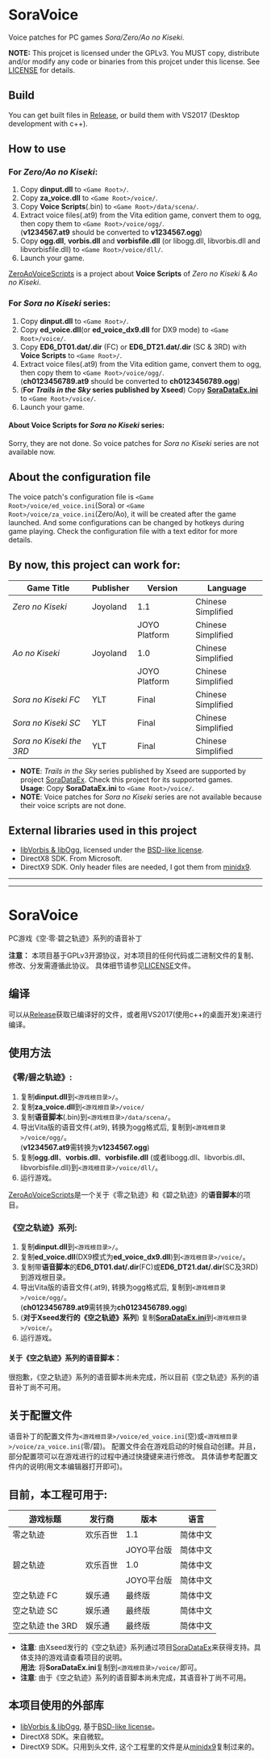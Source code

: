 SoraVoice
=========

Voice patches for PC games *Sora/Zero/Ao no Kiseki*.

**NOTE:** This projcet is licensed under the GPLv3. You MUST copy,
distribute and/or modify any code or binaries from this projcet under
this license. See
[LICENSE](https://github.com/ZhenjianYang/SoraVoice/blob/master/LICENSE)
for details.

## Build

You can get built files in [Release](https://github.com/ZhenjianYang/SoraVoice/releases),
or build them with VS2017 (Desktop development with c++).   

## How to use

### For ***Zero/Ao no Kiseki***:   
1. Copy **dinput.dll** to `<Game Root>/`.   
2. Copy **za_voice.dll** to `<Game Root>/voice/`.   
3. Copy **Voice Scripts**(.bin) to `<Game Root>/data/scena/`.   
4. Extract voice files(.at9) from the Vita edition game, convert them to ogg, then copy them to `<Game Root>/voice/ogg/`.   
   (**v1234567.at9** should be converted to **v1234567.ogg**)   
5. Copy **ogg.dll**, **vorbis.dll** and **vorbisfile.dll** (or libogg.dll, libvorbis.dll and libvorbisfile.dll) to `<Game Root>/voice/dll/`.   
6. Launch your game.   

[ZeroAoVoiceScripts](https://github.com/ZhenjianYang/ZeroAoVoiceScripts) is a project about **Voice Scripts** of
*Zero no Kiseki* & *Ao no Kiseki*.

### For ***Sora no Kiseki*** series:   
1. Copy **dinput.dll** to `<Game Root>/`.   
2. Copy **ed_voice.dll**(or **ed_voice_dx9.dll** for DX9 mode) to `<Game Root>/voice/`.   
3. Copy **ED6_DT01.dat/.dir** (FC) or **ED6_DT21.dat/.dir** (SC & 3RD) with **Voice Scripts** to `<Game Root>/`.   
4. Extract voice files(.at9) from the Vita edition game, convert them to ogg, then copy them to `<Game Root>/voice/ogg/`.   
   (**ch0123456789.at9** should be converted to **ch0123456789.ogg**)   
5. (**For *Trails in the Sky* series published by Xseed**) Copy [**SoraDataEx.ini**](https://github.com/ZhenjianYang/SoraDataEx/blob/master/SoraDataEx/SoraDataEx.ini) to `<Game Root>/voice/`.   
6. Launch your game.   

#### About Voice Scripts for *Sora no Kiseki* series:   
Sorry, they are not done. So voice patches for *Sora no Kiseki* series are not available now.

## About the configuration file   
The voice patch's configuration file is `<Game Root>/voice/ed_voice.ini`(Sora) or `<Game Root>/voice/za_voice.ini`(Zero/Ao),
it will be created after the game launched. And some configurations can be changed
by hotkeys during game playing. Check the configuration file with a text editor for
more details.

## By now, this project can work for:   
|Game Title                    |Publisher |Version       | Language 
|------------------------------|----------|--------------|-------------------
|*Zero no Kiseki*              |Joyoland  |1.1           |Chinese Simplified
|                              |          |JOYO Platform |Chinese Simplified
|*Ao no Kiseki*                |Joyoland  |1.0           |Chinese Simplified
|                              |          |JOYO Platform |Chinese Simplified
|*Sora no Kiseki FC*           |YLT       |Final         |Chinese Simplified
|*Sora no Kiseki SC*           |YLT       |Final         |Chinese Simplified
|*Sora no Kiseki the 3RD*      |YLT       |Final         |Chinese Simplified

- **NOTE**: *Trails in the Sky* series published by Xseed are supported by project
[SoraDataEx](https://github.com/ZhenjianYang/SoraDataEx). Check this project for its supported games.   
             **Usage**: Copy **SoraDataEx.ini** to `<Game Root>/voice/`.   
- **NOTE**: Voice patches for *Sora no Kiseki* series are not available because their voice scripts are not done.

## External libraries used in this project   
-   [libVorbis & libOgg](https://www.xiph.org/), licensed under the
    [BSD-like license](https://www.xiph.org/licenses/bsd/).   
-   DirectX8 SDK. From Microsoft.    
-   DirectX9 SDK. Only header files are needed, I got them from [minidx9](https://github.com/hrydgard/minidx9).

------------------------------------------------------------------------

------------------------------------------------------------------------

SoraVoice
=========

PC游戏《空·零·碧之轨迹》系列的语音补丁

**注意：** 本项目基于GPLv3开源协议，对本项目的任何代码或二进制文件的复制、修改、分发需遵循此协议。
具体细节请参见[LICENSE](https://github.com/ZhenjianYang/SoraVoice/blob/master/LICENSE)文件。

## 编译

可以从[Release](https://github.com/ZhenjianYang/SoraVoice/releases)获取已编译好的文件，或者用VS2017(使用c++的桌面开发)来进行编译。

## 使用方法

### 《零/碧之轨迹》:   
1. 复制**dinput.dll**到`<游戏根目录>/`。   
2. 复制**za_voice.dll**到`<游戏根目录>/voice/`   
3. 复制**语音脚本**(.bin)到`<游戏根目录>/data/scena/`。   
4. 导出Vita版的语音文件(.at9), 转换为ogg格式后, 复制到`<游戏根目录>/voice/ogg/`。   
   (**v1234567.at9**需转换为**v1234567.ogg**)   
5. 复制**ogg.dll**、**vorbis.dll**、**vorbisfile.dll** (或者libogg.dll、libvorbis.dll、libvorbisfile.dll)到`<游戏根目录>/voice/dll/`。   
6. 运行游戏。   

[ZeroAoVoiceScripts](https://github.com/ZhenjianYang/ZeroAoVoiceScripts)是一个关于《零之轨迹》和《碧之轨迹》的**语音脚本**的项目。

### 《空之轨迹》系列:   
1. 复制**dinput.dll**到`<游戏根目录>/`。   
2. 复制**ed_voice.dll**(DX9模式为**ed_voice_dx9.dll**)到`<游戏根目录>/voice/`。   
3. 复制带**语音脚本**的**ED6_DT01.dat/.dir**(FC)或**ED6_DT21.dat/.dir**(SC及3RD)到游戏根目录。   
4. 导出Vita版的语音文件(.at9), 转换为ogg格式后, 复制到`<游戏根目录>/voice/ogg/`。   
   (**ch0123456789.at9**需转换为**ch0123456789.ogg**)   
5. (**对于Xseed发行的《空之轨迹》系列**) 复制[**SoraDataEx.ini**](https://github.com/ZhenjianYang/SoraDataEx/blob/master/SoraDataEx/SoraDataEx.ini)到`<游戏根目录>/voice/`。   
6. 运行游戏。     

#### 关于《空之轨迹》系列的语音脚本：   
很抱歉，《空之轨迹》系列的语音脚本尚未完成，所以目前《空之轨迹》系列的语音补丁尚不可用。

## 关于配置文件   
语音补丁的配置文件为`<游戏根目录>/voice/ed_voice.ini`(空)或`<游戏根目录>/voice/za_voice.ini`(零/碧)。
配置文件会在游戏启动的时候自动创建。并且，部分配置项可以在游戏进行的过程中通过快捷键来进行修改。
具体请参考配置文件内的说明(用文本编辑器打开即可)。

## 目前，本工程可用于:   
|游戏标题          |发行商    |版本       | 语言 
|------------------|----------|---------- |---------
|零之轨迹          |欢乐百世  |1.1        |简体中文
|                  |          |JOYO平台版 |简体中文
|碧之轨迹          |欢乐百世  |1.0        |简体中文
|                  |          |JOYO平台版 |简体中文
|空之轨迹 FC       |娱乐通    |最终版     |简体中文
|空之轨迹 SC       |娱乐通    |最终版     |简体中文
|空之轨迹 the 3RD  |娱乐通    |最终版     |简体中文

- **注意**: 由Xseed发行的《空之轨迹》系列通过项目[SoraDataEx](https://github.com/ZhenjianYang/SoraDataEx)来获得支持。具体支持的游戏请查看项目的说明。   
            **用法**: 将**SoraDataEx.ini**复制到`<游戏根目录>/voice/`即可。   
- **注意**: 由于《空之轨迹》系列的语音脚本尚未完成，其语音补丁尚不可用。

## 本项目使用的外部库   
-   [libVorbis & libOgg](https://www.xiph.org/), 基于[BSD-like license](https://www.xiph.org/licenses/bsd/)。   
-   DirectX8 SDK。来自微软。    
-   DirectX9 SDK。只用到头文件, 这个工程里的文件是从[minidx9](https://github.com/hrydgard/minidx9)复制过来的。

